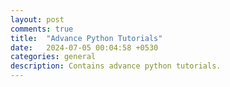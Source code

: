 ```yaml
---
layout: post
comments: true
title:  "Advance Python Tutorials"
date:   2024-07-05 00:04:58 +0530
categories: general
description: Contains advance python tutorials.
---
```

